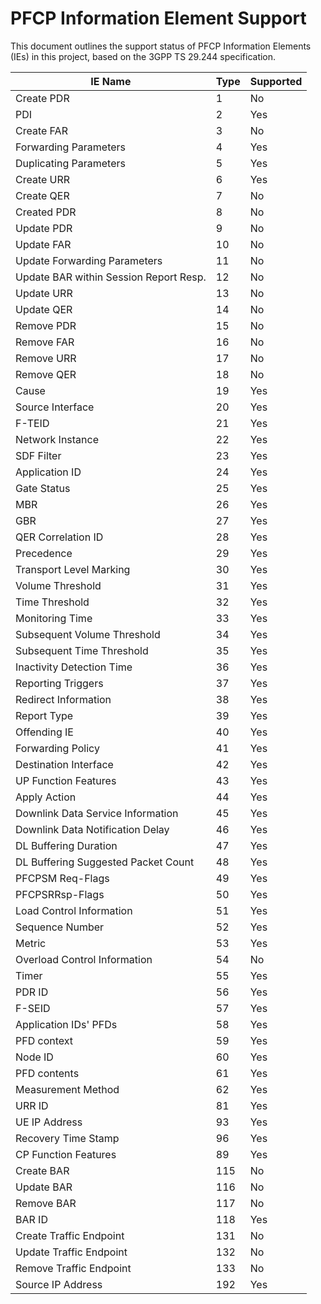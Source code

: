 # PFCP Information Element Support

This document outlines the support status of PFCP Information Elements (IEs) in this project, based on the 3GPP TS 29.244 specification.

| IE Name                                | Type | Supported |
| -------------------------------------- | ---- | --------- |
| Create PDR                             | 1    | No        |
| PDI                                    | 2    | Yes       |
| Create FAR                             | 3    | No        |
| Forwarding Parameters                  | 4    | Yes       |
| Duplicating Parameters                 | 5    | Yes       |
| Create URR                             | 6    | Yes       |
| Create QER                             | 7    | No        |
| Created PDR                            | 8    | No        |
| Update PDR                             | 9    | No        |
| Update FAR                             | 10   | No        |
| Update Forwarding Parameters           | 11   | No        |
| Update BAR within Session Report Resp. | 12   | No        |
| Update URR                             | 13   | No        |
| Update QER                             | 14   | No        |
| Remove PDR                             | 15   | No        |
| Remove FAR                             | 16   | No        |
| Remove URR                             | 17   | No        |
| Remove QER                             | 18   | No        |
| Cause                                  | 19   | Yes       |
| Source Interface                       | 20   | Yes       |
| F-TEID                                 | 21   | Yes       |
| Network Instance                       | 22   | Yes       |
| SDF Filter                             | 23   | Yes       |
| Application ID                         | 24   | Yes       |
| Gate Status                            | 25   | Yes       |
| MBR                                    | 26   | Yes       |
| GBR                                    | 27   | Yes       |
| QER Correlation ID                     | 28   | Yes       |
| Precedence                             | 29   | Yes       |
| Transport Level Marking                | 30   | Yes       |
| Volume Threshold                       | 31   | Yes       |
| Time Threshold                         | 32   | Yes       |
| Monitoring Time                        | 33   | Yes       |
| Subsequent Volume Threshold            | 34   | Yes       |
| Subsequent Time Threshold              | 35   | Yes       |
| Inactivity Detection Time              | 36   | Yes       |
| Reporting Triggers                     | 37   | Yes       |
| Redirect Information                   | 38   | Yes       |
| Report Type                            | 39   | Yes       |
| Offending IE                           | 40   | Yes       |
| Forwarding Policy                      | 41   | Yes       |
| Destination Interface                  | 42   | Yes       |
| UP Function Features                   | 43   | Yes       |
| Apply Action                           | 44   | Yes       |
| Downlink Data Service Information      | 45   | Yes       |
| Downlink Data Notification Delay       | 46   | Yes       |
| DL Buffering Duration                  | 47   | Yes       |
| DL Buffering Suggested Packet Count    | 48   | Yes       |
| PFCPSM Req-Flags                       | 49   | Yes       |
| PFCPSRRsp-Flags                        | 50   | Yes       |
| Load Control Information               | 51   | Yes       |
| Sequence Number                        | 52   | Yes       |
| Metric                                 | 53   | Yes       |
| Overload Control Information           | 54   | No        |
| Timer                                  | 55   | Yes       |
| PDR ID                                 | 56   | Yes       |
| F-SEID                                 | 57   | Yes       |
| Application IDs' PFDs                  | 58   | Yes       |
| PFD context                            | 59   | Yes       |
| Node ID                                | 60   | Yes       |
| PFD contents                           | 61   | Yes       |
| Measurement Method                     | 62   | Yes       |
| URR ID                                 | 81   | Yes       |
| UE IP Address                          | 93   | Yes       |
| Recovery Time Stamp                    | 96   | Yes       |
| CP Function Features                   | 89   | Yes       |
| Create BAR                             | 115  | No        |
| Update BAR                             | 116  | No        |
| Remove BAR                             | 117  | No        |
| BAR ID                                 | 118  | Yes       |
| Create Traffic Endpoint                | 131  | No        |
| Update Traffic Endpoint                | 132  | No        |
| Remove Traffic Endpoint                | 133  | No        |
| Source IP Address                      | 192  | Yes       |
